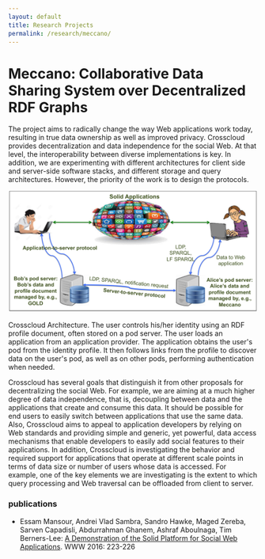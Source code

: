 ```yaml
---
layout: default
title: Research Projects
permalink: /research/meccano/
---
```


# Meccano: Collaborative Data Sharing System over Decentralized RDF Graphs

The project aims to radically change the way Web applications work today, resulting in true data ownership as well as improved privacy. Crosscloud provides decentralization and data independence for the social Web. At that level, the interoperability between diverse implementations is key. In addition,  we are experimenting with different architectures for client side and server-side software stacks, and different storage and query architectures. However, the priority of the work is to design the protocols. 

![crosscloud](/research/solid_arch.png)

Crosscloud Architecture. The user controls his/her identity using an RDF profile document, often stored on a pod server. The user loads an  application from an application provider. The application obtains the user's pod from the identity profile. It then follows links from the profile to discover data on the user's pod, as well as on other pods, performing authentication when needed.

Crosscloud has several goals that distinguish it from other proposals for decentralizing the social Web. For example, we are aiming at a much higher degree of data independence, that is, decoupling between data and the applications that create and consume this data.
It should be possible for end users to easily switch between applications that use the same data.
Also, Crosscloud aims to appeal to application developers by relying on Web standards and providing simple and generic, yet powerful, data access mechanisms that enable developers to easily add social features to their applications. In addition, Crosscloud is investigating the behavior and required support for applications that operate at different scale points in terms of data size or number of users whose data is accessed. For example, one of the key elements we are investigating is the extent to which query processing and Web traversal can be offloaded from client to server.

### publications
- Essam Mansour, Andrei Vlad Sambra, Sandro Hawke, Maged Zereba, Sarven Capadisli, Abdurrahman Ghanem, Ashraf Aboulnaga, Tim Berners-Lee: [A Demonstration of the Solid Platform for Social Web Applications](http://dl.acm.org/citation.cfm?doid=2872518.2890529). WWW 2016: 223-226
